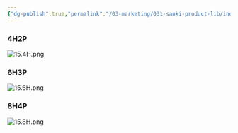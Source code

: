 ```yaml
---
{"dg-publish":true,"permalink":"/03-marketing/031-sanki-product-lib/index-of-prime-sk-56-2019/","tags":["SKProductLib"]}
---
```



### 4H2P
![15.4H.png](/img/user/03%20Marketing/031%20SANKI%20ProductLib/assets/Index%20of%20Prime%20SK56%202019/15.4H.png)

### 6H3P

![15.6H.png](/img/user/03%20Marketing/031%20SANKI%20ProductLib/assets/Index%20of%20Prime%20SK56%202019/15.6H.png)
### 8H4P
![15.8H.png](/img/user/03%20Marketing/031%20SANKI%20ProductLib/assets/Index%20of%20Prime%20SK56%202019/15.8H.png)